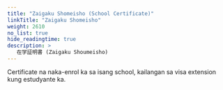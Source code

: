 ```yaml
---
title: "Zaigaku Shomeisho (School Certificate)"
linkTitle: "Zaigaku Shomeisho"
weight: 2610
no_list: true
hide_readingtime: true
description: >
   在学証明書 (Zaigaku Shoumeisho)
---
```

Certificate na naka-enrol ka sa isang school, kailangan sa visa extension kung estudyante ka.